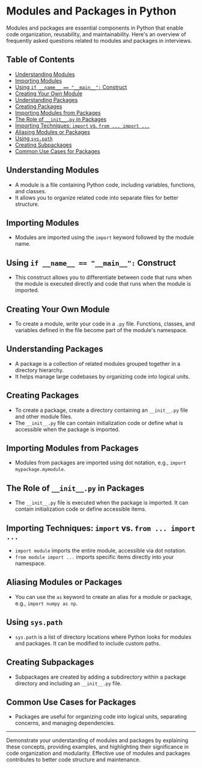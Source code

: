 # Modules and Packages in Python

Modules and packages are essential components in Python that enable code organization, reusability, and maintainability. Here's an overview of frequently asked questions related to modules and packages in interviews.

## Table of Contents

- [Understanding Modules](#understanding-modules)
- [Importing Modules](#importing-modules)
- [Using `if __name__ == "__main__":` Construct](#using-if-__name__-__main__-construct)
- [Creating Your Own Module](#creating-your-own-module)
- [Understanding Packages](#understanding-packages)
- [Creating Packages](#creating-packages)
- [Importing Modules from Packages](#importing-modules-from-packages)
- [The Role of `__init__.py` in Packages](#the-role-of-__init__py-in-packages)
- [Importing Techniques: `import` vs. `from ... import ...`](#importing-techniques-import-vs-from--import-)
- [Aliasing Modules or Packages](#aliasing-modules-or-packages)
- [Using `sys.path`](#using-syspath)
- [Creating Subpackages](#creating-subpackages)
- [Common Use Cases for Packages](#common-use-cases-for-packages)

## Understanding Modules

- A module is a file containing Python code, including variables, functions, and classes.
- It allows you to organize related code into separate files for better structure.

## Importing Modules

- Modules are imported using the `import` keyword followed by the module name.

## Using `if __name__ == "__main__":` Construct

- This construct allows you to differentiate between code that runs when the module is executed directly and code that runs when the module is imported.

## Creating Your Own Module

- To create a module, write your code in a `.py` file. Functions, classes, and variables defined in the file become part of the module's namespace.

## Understanding Packages

- A package is a collection of related modules grouped together in a directory hierarchy.
- It helps manage large codebases by organizing code into logical units.

## Creating Packages

- To create a package, create a directory containing an `__init__.py` file and other module files.
- The `__init__.py` file can contain initialization code or define what is accessible when the package is imported.

## Importing Modules from Packages

- Modules from packages are imported using dot notation, e.g., `import mypackage.mymodule`.

## The Role of `__init__.py` in Packages

- The `__init__.py` file is executed when the package is imported. It can contain initialization code or define accessible items.

## Importing Techniques: `import` vs. `from ... import ...`

- `import module` imports the entire module, accessible via dot notation.
- `from module import ...` imports specific items directly into your namespace.

## Aliasing Modules or Packages

- You can use the `as` keyword to create an alias for a module or package, e.g., `import numpy as np`.

## Using `sys.path`

- `sys.path` is a list of directory locations where Python looks for modules and packages. It can be modified to include custom paths.

## Creating Subpackages

- Subpackages are created by adding a subdirectory within a package directory and including an `__init__.py` file.

## Common Use Cases for Packages

- Packages are useful for organizing code into logical units, separating concerns, and managing dependencies.

---

Demonstrate your understanding of modules and packages by explaining these concepts, providing examples, and highlighting their significance in code organization and modularity. Effective use of modules and packages contributes to better code structure and maintenance.
